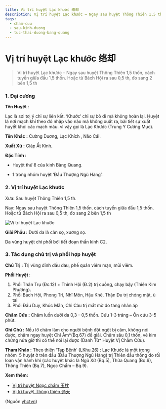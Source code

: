 ```yaml
---
title: Vị trí huyệt Lạc khước 络却
description: Vị trí huyệt Lạc khước – Ngay sau huyệt Thông Thiên 1,5 thốn, cách tuyến giữa đầu 1,5 thốn. Hoặc từ Bách Hội ra sau 0,5 th, đo sang 2 bên 1,5 th
tags:
  - cham-cuu
  - sau-kinh-duong
  - tuc-thai-duong-bang-quang
---
```


# Vị trí huyệt Lạc khước 络却 

> Vị trí huyệt Lạc khước – Ngay sau huyệt Thông Thiên 1,5 thốn, cách tuyến giữa đầu 1,5 thốn. Hoặc từ Bách Hội ra sau 0,5 th, đo sang 2 bên 1,5 th

### 1. Đại cương

**Tên Huyệt** :

Lạc là sợi tơ, ý chỉ sự liên kết. ‘Khước’ chỉ sự bỏ đi mà không hoàn lại. Huyệt là nơi mạch khí theo đó nhập vào não mà không xuất ra, bài tiết sự xuất huyết khỏi các mạch máu. vì vậy gọi là Lạc Khước (Trung Y Cương Mục).

**Tên** **Khác** **:** Cường Dương, Lạc Khích , Não Cái.

**Xuất Xứ :** Giáp Ất Kinh.

**Đặc Tính :**

+ Huyệt thứ 8 của kinh Bàng Quang.

+ 1 trong nhóm huyệt ‘Đầu Thượng Ngũ Hàng’.

### 2. Vị trí huyệt Lạc khước

Xưa: Sau huyệt Thông Thiên 1,5 th.

Nay: Ngay sau huyệt Thông Thiên 1,5 thốn, cách tuyến giữa đầu 1,5 thốn. Hoặc từ Bách Hội ra sau 0,5 th, đo sang 2 bên 1,5 th

![Vị trí huyệt Lạc khước](/imgs/yhctvn/huyet-lac-khuoc-300x168.jpg)

**Giải Phẫu :** Dưới da là cân sọ, xương sọ.

Da vùng huyệt chi phối bởi tiết đoạn thần kinh C2.

### 3. Tác dụng chủ trị và phối hợp huyệt

**Chủ Trị :** Trị vùng đỉnh đầu đau, phế quản viêm mạn, mũi viêm.

**Phối Huyệt :**

1. Phối Thân Trụ (Đc.12) + Thính Hội (Đ.2) trị cuồng, chạy bậy (Thiên Kim Phương).
2. Phối Bách Hội, Phong Trì, Nhĩ Môn, Hậu Khê, Thận Du trị chóng mặt, ù tai
3. Phối Đầu Duy, Khúc Mẫn, Chi Câu trị mắt mờ do tang nhãn áp

**Châm Cứu :** Châm luồn dưới da 0,3 – 0,5 thốn. Cứu 1-3 tráng – Ôn cứu 3-5 phút.

**Ghi Chú :** Nếu lỡ châm làm cho người bệnh đột ngột bị câm, không nói được, châm ngay huyệt Chí Âm*(Bq.67) để giải. Châm sâu 0,1 thốn, vê kim chừng nửa giờ thì có thể nói lại được (Danh Từ* Huyệt Vị Châm Cứu).

**Tham Khảo :** Theo thiên ‘Tạp Bệnh’ (LKhu.26) : Lạc Khước là một trong nhóm  5 huyệt ở trên đầu (Đầu Thượng Ngũ Hàng) trị Thiên đầu thống do rối loạn vận hành khí (các huyệt khác là Ngũ Xứ (Bq.5), Thừa Quang (Bq.6), Thông Thiên (Bq.7), Ngọc Chẩm – Bq.9).

**Xem thêm:**

* [Vị trí huyệt Ngọc chẩm 玉枕](/yhctvn/vi-tri-huyet-ngoc-cham-%e7%8e%89%e6%9e%95)
* [Vị trí huyệt Thông thiên 通天](/yhctvn/vi-tri-huyet-thong-thien-%e9%80%9a%e5%a4%a9)

(Nguồn <a href="https://yhctvn.com/vi-tri-huyet-lac-khuoc-络却/" target="_blank">yhctvn</a>)
